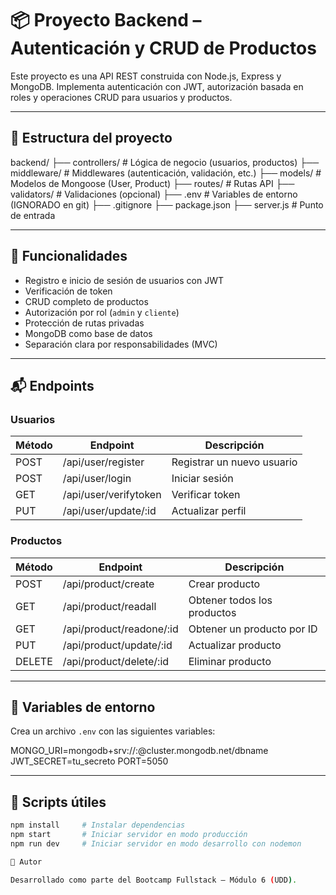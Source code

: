 # 📦 Proyecto Backend – Autenticación y CRUD de Productos

Este proyecto es una API REST construida con Node.js, Express y MongoDB. Implementa autenticación con JWT, autorización basada en roles y operaciones CRUD para usuarios y productos.

---

## 📁 Estructura del proyecto

backend/
├── controllers/        # Lógica de negocio (usuarios, productos)
├── middleware/         # Middlewares (autenticación, validación, etc.)
├── models/             # Modelos de Mongoose (User, Product)
├── routes/             # Rutas API
├── validators/         # Validaciones (opcional)
├── .env                # Variables de entorno (IGNORADO en git)
├── .gitignore
├── package.json
├── server.js           # Punto de entrada

---

## 🚀 Funcionalidades

- Registro e inicio de sesión de usuarios con JWT
- Verificación de token
- CRUD completo de productos
- Autorización por rol (`admin` y `cliente`)
- Protección de rutas privadas
- MongoDB como base de datos
- Separación clara por responsabilidades (MVC)

---

## 📬 Endpoints

### Usuarios

| Método | Endpoint              | Descripción                       |
|--------|------------------------|-----------------------------------|
| POST   | /api/user/register     | Registrar un nuevo usuario        |
| POST   | /api/user/login        | Iniciar sesión                    |
| GET    | /api/user/verifytoken  | Verificar token                   |
| PUT    | /api/user/update/:id   | Actualizar perfil                 |

### Productos

| Método | Endpoint                     | Descripción                     |
|--------|-------------------------------|---------------------------------|
| POST   | /api/product/create           | Crear producto                  |
| GET    | /api/product/readall          | Obtener todos los productos     |
| GET    | /api/product/readone/:id      | Obtener un producto por ID      |
| PUT    | /api/product/update/:id       | Actualizar producto             |
| DELETE | /api/product/delete/:id       | Eliminar producto               |

---

## 🔐 Variables de entorno

Crea un archivo `.env` con las siguientes variables:

MONGO_URI=mongodb+srv://:@cluster.mongodb.net/dbname
JWT_SECRET=tu_secreto
PORT=5050

---

## 💾 Scripts útiles

```bash
npm install     # Instalar dependencias
npm start       # Iniciar servidor en modo producción
npm run dev     # Iniciar servidor en modo desarrollo con nodemon

📌 Autor

Desarrollado como parte del Bootcamp Fullstack – Módulo 6 (UDD).
